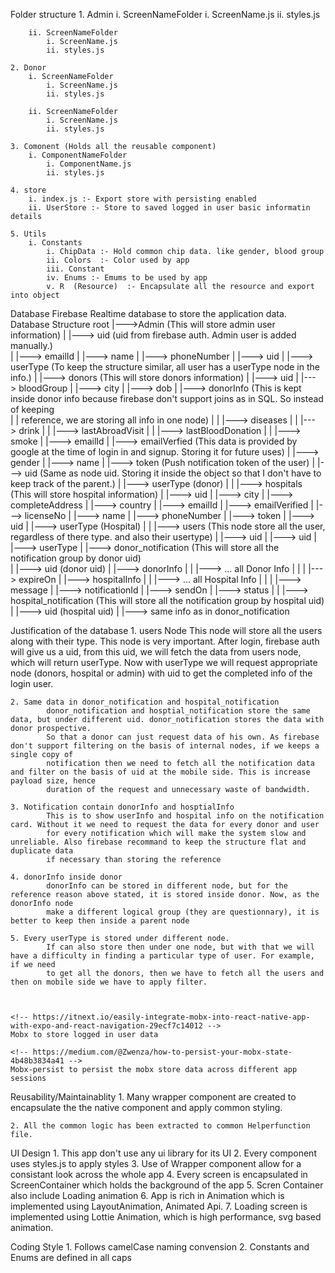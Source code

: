 Folder structure
    1. Admin
        i. ScreenNameFolder
            i. ScreenName.js
            ii. styles.js

        ii. ScreenNameFolder
            i. ScreenName.js
            ii. styles.js

    2. Donor
        i. ScreenNameFolder
            i. ScreenName.js
            ii. styles.js

        ii. ScreenNameFolder
            i. ScreenName.js
            ii. styles.js

    3. Comonent (Holds all the reusable component)
        i. ComponentNameFolder
            i. ComponentName.js
            ii. styles.js

    4. store
        i. index.js :- Export store with persisting enabled
        ii. UserStore :- Store to saved logged in user basic informatin details

    5. Utils
        i. Constants
            i. ChipData :- Hold common chip data. like gender, blood group
            ii. Colors  :- Color used by app
            iii. Constant 
            iv. Enums :- Emums to be used by app
            v. R  (Resource)  :- Encapsulate all the resource and export into object




Database
    Firebase Realtime database to store the application data.
        Database Structure
            root
                |--->Admin (This will store admin user information)
                |       |---> uid     (uid from firebase auth. Admin user is added manually.)  
                |               |---> emailId
                |               |---> name
                |               |---> phoneNumber
                |               |---> uid
                |               |---> userType (To keep the structure similar, all user has a userType node in the info.)
                |
                |---> donors (This will store donors information)
                |       |---> uid
                |               |---> bloodGroup
                |               |---> city
                |               |---> dob
                |               |---> donorInfo (This is kept inside donor info because firebase don't support joins as in SQL. So instead of keeping               
                |               |                  reference, we are storing all info in one node)
                |               |       |---> diseases
                |               |       |---> drink
                |               |       |---> lastAbroadVisit
                |               |       |---> lastBloodDonation
                |               |       |---> smoke
                |               |---> emailId
                |               |---> emailVerfied  (This data is provided by google at the time of login in and signup. Storing it for future uses)
                |               |---> gender
                |               |---> name
                |               |---> token     (Push notification token of the user)
                |               |---> uid       (Same as node uid. Storing it inside the object so that I don't have to keep track of the parent.)
                |               |---> userType  (donor)
                |
                |
                |---> hospitals (This will store hospital information)
                |       |---> uid
                |               |---> city
                |               |---> completeAddress
                |               |---> country
                |               |---> emailId
                |               |---> emailVerified
                |               |---> licenseNo
                |               |---> name
                |               |---> phoneNumber
                |               |---> token
                |               |---> uid
                |               |---> userType (Hospital)
                |
                |
                |---> users     (This node store all the user, regardless of there type. and also their usertype)
                |       |---> uid
                |               |---> uid
                |               |---> userType
                |
                |---> donor_notification   (This will store all the notification group by donor uid)   
                |       |---> uid (donor uid)
                |               |---> donorInfo
                |               |       |---> ... all Donor Info
                |               |
                |               |---> expireOn 
                |               |---> hospitalInfo
                |               |       |--->  ... all Hospital Info
                |               |
                |               |---> message
                |               |---> notificationId
                |               |---> sendOn
                |               |---> status
                |
                |
                |---> hospital_notification (This will store all the notification group by hospital uid)
                |       |---> uid (hospital uid)
                |               |---> same info as in donor_notification



Justification of the database
    1. users Node
            This node will store all the users along with their type. This node is very important. After login, firebase auth will give us a uid,
            from this uid, we will fetch the data from users node, which will return userType. Now with userType we will request appropriate node (donors,
            hospital or admin) with uid to get the completed info of the login user. 

    2. Same data in donor_notification and hospital_notification
            donor_notification and hosptial_notification store the same data, but under different uid. donor_notification stores the data with donor prospective.
            So that a donor can just request data of his own. As firebase don't support filtering on the basis of internal nodes, if we keeps a single copy of
            notification then we need to fetch all the notification data and filter on the basis of uid at the mobile side. This is increase payload size, hence 
            duration of the request and unnecessary waste of bandwidth.
    
    3. Notification contain donorInfo and hosptialInfo
            This is to show userInfo and hospital info on the notification card. Without it we need to request the data for every donor and user
            for every notification which will make the system slow and unreliable. Also firebase recommand to keep the structure flat and duplicate data
            if necessary than storing the reference

    4. donorInfo inside donor
            donorInfo can be stored in different node, but for the reference reason above stated, it is stored inside donor. Now, as the donorInfo node 
            make a different logical group (they are questionnary), it is better to keep then inside a parent node

    5. Every userType is stored under different node.
            If can also store then under one node, but with that we will have a difficulty in finding a particular type of user. For example, if we need 
            to get all the donors, then we have to fetch all the users and then on mobile side we have to apply filter.
          
 

    <!-- https://itnext.io/easily-integrate-mobx-into-react-native-app-with-expo-and-react-navigation-29ecf7c14012 -->
    Mobx to store logged in user data

    <!-- https://medium.com/@Zwenza/how-to-persist-your-mobx-state-4b48b3834a41 -->
    Mobx-persist to persist the mobx store data across different app sessions

Reusability/Maintainablity
    1. Many wrapper component are created to encapsulate the the native component 
       and apply common styling.

    2. All the common logic has been extracted to common Helperfunction file.

UI Design
    1. This app don't use any ui library for its UI
    2. Every component uses styles.js to apply styles
    3. Use of Wrapper component allow for a consistant look across the whole app
    4. Every screen is encapsulated in ScreenContainer which holds the background of the app
    5. Scren Container also include Loading animation 
    6. App is rich in Animation which is implemented using LayoutAnimation, Animated Api.
    7. Loading screen is implemented using Lottie Animation, which is high performance, svg based animation.

Coding Style
    1. Follows camelCase naming convension
    2. Constants and Enums are defined in all caps 


